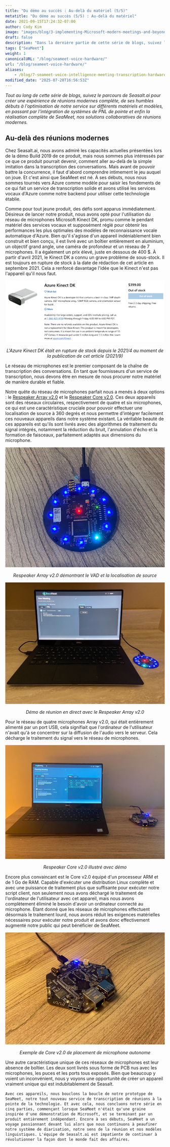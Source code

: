 ```yaml
---
title: "Du démo au succès : Au-delà du matériel (5/5)"
metatitle: "Du démo au succès (5/5) : Au-delà du matériel"
date: 2021-09-15T17:24:32-07:00
author: Cody Kim
image: "images/blog/3-implementing-Microsoft-modern-meetings-and-beyond/SeaMeet animation.gif"
draft: false
description: "Dans la dernière partie de cette série de blogs, suivez le parcours de Seasalt.ai pour créer SeaMeet, nos solutions collaboratives de réunions modernes."
tags: ["SeaMeet"]
weight: 1 
canonicalURL: "/blog/seameet-voice-hardware/"
url: "/blog/seameet-voice-hardware/"
aliases:
    - /blog/7-seameet-voice-intelligence-meeting-transcription-hardware/
modified_date: "2025-07-28T16:56:53Z"
---
```


*Tout au long de cette série de blogs, suivez le parcours de Seasalt.ai pour créer une expérience de réunions modernes complète, de ses humbles débuts à l'optimisation de notre service sur différents matériels et modèles, en passant par l'intégration de systèmes de PNL de pointe et enfin la réalisation complète de SeaMeet, nos solutions collaboratives de réunions modernes.*

## Au-delà des réunions modernes

Chez Seasalt.ai, nous avons admiré les capacités actuelles présentées lors de la démo Build 2019 de ce produit, mais nous sommes plus intéressés par ce que ce produit pourrait devenir, comment aller au-delà de la simple imitation dans la transcription des conversations. Mais avant de pouvoir battre la concurrence, il faut d'abord comprendre intimement le jeu auquel on joue. Et c'est ainsi que SeaMeet est né. À ses débuts, nous nous sommes tournés vers Azure comme modèle pour saisir les fondements de ce qui fait un service de transcription solide et avons utilisé les services vocaux d'Azure comme notre backend pour utiliser cette technologie établie.

Comme pour tout jeune produit, des défis sont apparus immédiatement. Désireux de lancer notre produit, nous avons opté pour l'utilisation du réseau de microphones Microsoft Kinect DK, promu comme le pendant matériel des services vocaux et supposément réglé pour obtenir les performances les plus optimales des modèles de reconnaissance vocale automatique d'Azure. Bien qu'il s'agisse d'un appareil indéniablement bien construit et bien conçu, il est livré avec un boîtier entièrement en aluminium, un objectif grand angle, une caméra de profondeur et un réseau de 7 microphones. Il a également un prix élevé, juste en dessous de 400 $. À partir d'avril 2021, le Kinect DK a connu un grave problème de sous-stock. Il est toujours en rupture de stock à la date de rédaction de cet article en septembre 2021. Cela a renforcé davantage l'idée que le Kinect n'est pas l'appareil qu'il nous faut.

<center>
<img src="/images/blog/7-seameet-voice-intelligence-meeting-transcription-hardware/kinect_store_page.png"/>

*L'Azure Kinect DK était en rupture de stock depuis le 2021/4 au moment de la publication de cet article (2021/9)*
</center>

Le réseau de microphones est le premier composant de la chaîne de transcription des conversations. En tant que fournisseurs d'un service de transcription, nous devons être en mesure de nous procurer notre matériel de manière durable et fiable.

Notre quête du réseau de microphones parfait nous a menés à deux options : le [Respeaker Array v2.0](https://www.seeedstudio.com/ReSpeaker-Mic-Array-v2-0.html) et le [Respeaker Core v2.0](https://www.seeedstudio.com/ReSpeaker-Core-v2-0.html). Ces deux appareils sont des réseaux circulaires, respectivement de quatre et six microphones, ce qui est une caractéristique cruciale pour pouvoir effectuer une localisation de source à 360 degrés et nous permettre d'intégrer facilement ces nouveaux appareils dans notre système existant. La véritable beauté de ces appareils est qu'ils sont livrés avec des algorithmes de traitement du signal intégrés, notamment la réduction du bruit, l'annulation d'écho et la formation de faisceaux, parfaitement adaptés aux dimensions du microphone.

<center>
<img src="/images/blog/7-seameet-voice-intelligence-meeting-transcription-hardware/respeaker_array.png" alt="Respeaker Array v2.0 démontrant le VAD et la localisation de source"/>

*Respeaker Array v2.0 démontrant le VAD et la localisation de source*
</center>

<center>
<img src="/images/blog/7-seameet-voice-intelligence-meeting-transcription-hardware/array_demo.jpg" alt="Démo de réunion en direct avec le Respeaker Array v2.0"/>

*Démo de réunion en direct avec le Respeaker Array v2.0*
</center>

Pour le réseau de quatre microphones Array v2.0, qui était entièrement alimenté par un port USB, cela signifiait que l'ordinateur de l'utilisateur n'avait qu'à se concentrer sur la diffusion de l'audio vers le serveur. Cela décharge le traitement du signal vers le réseau de microphones.


<center>
<img src="/images/blog/7-seameet-voice-intelligence-meeting-transcription-hardware/core_demo.png" alt="Respeaker Core v2.0 illustré avec démo"/>

*Respeaker Core v2.0 illustré avec démo*
</center>

Encore plus convaincant est le Core v2.0 équipé d'un processeur ARM et de 1 Go de RAM. Capable d'exécuter une distribution Linux complète et avec une puissance de traitement plus que suffisante pour exécuter notre script client, non seulement nous avons déchargé le traitement de l'ordinateur de l'utilisateur avec cet appareil, mais nous avons complètement éliminé le besoin d'avoir un ordinateur connecté au microphone. Étant donné que les réseaux de microphones effectuent désormais le traitement lourd, nous avons réduit les exigences matérielles nécessaires pour exécuter notre produit et avons donc effectivement augmenté notre public qui peut bénéficier de SeaMeet.

<center>
<img src="/images/blog/7-seameet-voice-intelligence-meeting-transcription-hardware/respeaker_core.png" alt="Exemple de Core v2.0 de placement de microphone autonome"/>

*Exemple de Core v2.0 de placement de microphone autonome*
</center>

Une autre caractéristique unique de ces réseaux de microphones est leur absence de boîtier. Les deux sont livrés sous forme de PCB nus avec les microphones, les puces et les ports tous exposés. Bien que beaucoup y voient un inconvénient, nous y voyons une opportunité de créer un appareil vraiment unique qui est indubitablement de Seasalt.

    Avec ces appareils, nous bouclons la boucle de notre prototype de SeaMeet, notre tout nouveau service de transcription de réunions à la pointe de la technologie. Et avec cela, nous concluons notre série en cinq parties, commençant lorsque SeaMeet n'était qu'une graine inspirée d'une démonstration de Microsoft, et se terminant par un produit entièrement indépendant. Encore à ses débuts, SeaMeet a un voyage passionnant devant lui alors que nous continuons à peaufiner notre système de diarisation, notre sens de la réunion et nos modèles linguistiques. L'équipe de Seasalt.ai est impatiente de continuer à révolutionner la façon dont le monde fait des affaires.
